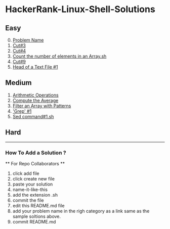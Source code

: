 # HackerRank-Linux-Shell-Solutions

## Easy

0. [Problem Name](sample-solution.sh)
1. [Cut#3](Cut%233.sh)
2. [Cut#4](Cut%234.sh)
3. [Count the number of elements in an Array.sh](Count-the-number-of-elements-in-an-Array.sh)
4. [Cut#9](cut-9.sh)
5. [Head of a Text File #1](head-of-the-text-file-1.sh)

## Medium
1. [Arithmetic Operations](Arithmetic-Operations.sh)
2. [Compute the Average](Compute-the-Average.sh)
3. [Filter an Array with Patterns](Filter-an-Array-with-Patterns.sh)
4. ['Grep' #1](Grep-1.sh)
5. [Sed command#1.sh](Sed-command-1.sh)


## Hard



________________________________________________________________________________________

### How To Add a Solution ?
** For Repo Collaborators **

1. click add file
2. click create new file
3. paste your solution
4. name-it-like-this
5. add the extension .sh 
6. commit the file
7. edit this README.md file
8. add your problem name in the righ category as a link same as the sample soltions above.
9. commit README.md
